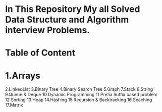 # In This Repository My all Solved Data Structure and Algorithm interview Problems.
# Table of Content 
# 1.Arrays
2.LinkedList
3.Binary Tree
4.Binary Search Tree
5.Graph
7.Stack
8.String
9.Queue & Deque
10.Dynamic Programming
11.Prefix Suffix based problem
12.Sorting 
13.Heap
14.Hashing 
15.Recursion & Backtracking
16.Seaching 
17.Matrix
